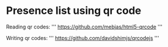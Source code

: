 # Presence list using qr code
Reading qr codes:
'''
https://github.com/mebjas/html5-qrcode
'''

Writing qr codes:
'''
https://github.com/davidshimjs/qrcodejs
'''
